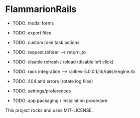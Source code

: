 # FlammarionRails

* TODO: modal forms
 
* TODO: export files

* TODO: custom rake task actions

* TODO: request.referer --> return_to

* TODO: disable refresh / reload (disable left click)

* TODO: rack integration --> railties-5.0.0.1/lib/rails/engine.rb

* TODO: 404 and errors (rotate log files)

* TODO: settings/preferences

* TODO: app packaging / installation procedure

This project rocks and uses MIT-LICENSE.
